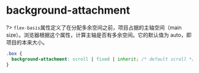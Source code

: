 # background-attachment

?> `flex-basis`属性定义了在分配多余空间之前，项目占据的主轴空间（main size）。浏览器根据这个属性，计算主轴是否有多余空间。它的默认值为 auto，即项目的本来大小。

```css
.box {
  background-attachment: scroll | fixed | inherit; /* default scroll */
}
```

<vuep template="#background--attachment"></vuep>

<script v-pre type="text/x-template" id="background--attachment">
<template>
  <main>
    <section></section>
    <section></section>
  </main>
</template>
<style>
  main{
    width: 100%;
  }
  section{
    height: 300px;
  }
  section:first-child{
    margin-bottom: 8px;
    background-image: url('./static/landscape.jpg');
    background-attachment: scroll;
    background-size: cover;
  }
  section:last-child{
    background-image: url('./static/landscape.jpg');
    background-attachment: fixed;
    background-size: cover;
  }
</style>
<script>
</script>
</script>
